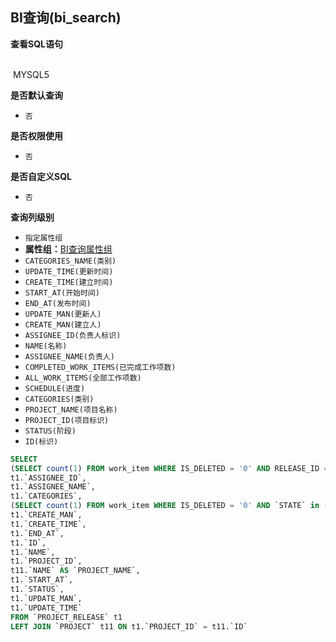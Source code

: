 ## BI查询(bi_search) <!-- {docsify-ignore-all} -->



<p class="panel-title"><b>查看SQL语句</b></p>
<br>

<el-row>
&nbsp;<el-tag @click="MYSQL5 = true">MYSQL5</el-tag>
</el-row>

<br>
<p class="panel-title"><b>是否默认查询</b></p>

* `否`

<p class="panel-title"><b>是否权限使用</b></p>

* `否`

<p class="panel-title"><b>是否自定义SQL</b></p>

* `否`

<p class="panel-title"><b>查询列级别</b></p>

* `指定属性组`
*  **属性组：**[BI查询属性组](#)
  * `CATEGORIES_NAME(类别)`
  * `UPDATE_TIME(更新时间)`
  * `CREATE_TIME(建立时间)`
  * `START_AT(开始时间)`
  * `END_AT(发布时间)`
  * `UPDATE_MAN(更新人)`
  * `CREATE_MAN(建立人)`
  * `ASSIGNEE_ID(负责人标识)`
  * `NAME(名称)`
  * `ASSIGNEE_NAME(负责人)`
  * `COMPLETED_WORK_ITEMS(已完成工作项数)`
  * `ALL_WORK_ITEMS(全部工作项数)`
  * `SCHEDULE(进度)`
  * `CATEGORIES(类别)`
  * `PROJECT_NAME(项目名称)`
  * `PROJECT_ID(项目标识)`
  * `STATUS(阶段)`
  * `ID(标识)`






<el-dialog v-model="MYSQL5" title="MYSQL5">

```sql
SELECT
(SELECT count(1) FROM work_item WHERE IS_DELETED = '0' AND RELEASE_ID = t1.`ID`) AS `ALL_WORK_ITEMS`,
t1.`ASSIGNEE_ID`,
t1.`ASSIGNEE_NAME`,
t1.`CATEGORIES`,
(SELECT count(1) FROM work_item WHERE IS_DELETED = '0' AND `STATE` in (select ID from work_item_state where TYPE = 'completed') AND RELEASE_ID = t1.`ID`) AS `COMPLETED_WORK_ITEMS`,
t1.`CREATE_MAN`,
t1.`CREATE_TIME`,
t1.`END_AT`,
t1.`ID`,
t1.`NAME`,
t1.`PROJECT_ID`,
t11.`NAME` AS `PROJECT_NAME`,
t1.`START_AT`,
t1.`STATUS`,
t1.`UPDATE_MAN`,
t1.`UPDATE_TIME`
FROM `PROJECT_RELEASE` t1 
LEFT JOIN `PROJECT` t11 ON t1.`PROJECT_ID` = t11.`ID` 


```

</el-dialog>

<script>
 const { createApp } = Vue
  createApp({
    data() {
      return {
                MYSQL5 : false
        
      }
    },
    methods: {
    }
  }).use(ElementPlus).mount('#app')
</script>